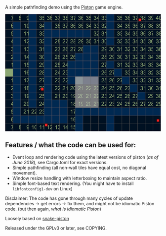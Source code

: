 A simple pathfinding demo using the [Piston](https://piston.rs) game engine.

![screenshot](showcase.png)

## Features / what the code can be used for:

* Event loop and rendering code using the latest versions of piston (*as of June 2018*), see Cargo.toml for exact versions.
* Simple pathfinding (all non-wall tiles have equal cost, no diagonal movement).
* Window resize handling with letterboxing to maintain aspect ratio.
* Simple font-based text rendering. (You might have to install `libfontconfig1-dev` on Linux)

Disclaimer: The code has gone through many cycles of update dependencies -> get errors -> fix them, and might not be idiomatic Piston code. (but then again, *what is idiomatic Piston*)

Loosely based on [snake-piston](https://github.com/xojoc/snake-piston)

Released under the GPLv3 or later, see COPYING.
